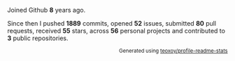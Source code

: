 Joined Github **8** years ago.

Since then I pushed **1889** commits, opened **52** issues, submitted **80** pull requests, received **55** stars, across **56** personal projects and contributed to **3** public repositories.

<p align="right"><sub>Generated using <a href="https://github.com/marketplace/actions/profile-readme-stats">teoxoy/profile-readme-stats</a></sub></p>
